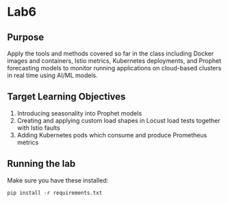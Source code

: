 # Lab6

## Purpose
Apply the tools and methods covered so far in the class including Docker images and
containers, Istio metrics, Kubernetes deployments, and Prophet forecasting models to monitor
running applications on cloud-based clusters in real time using AI/ML models.

## Target Learning Objectives
1. Introducing seasonality into Prophet models
2. Creating and applying custom load shapes in Locust load tests together with Istio faults
3. Adding Kubernetes pods which consume and produce Prometheus metrics

## Running the lab
Make sure you have these installed:

``
pip install -r requirements.txt
``

